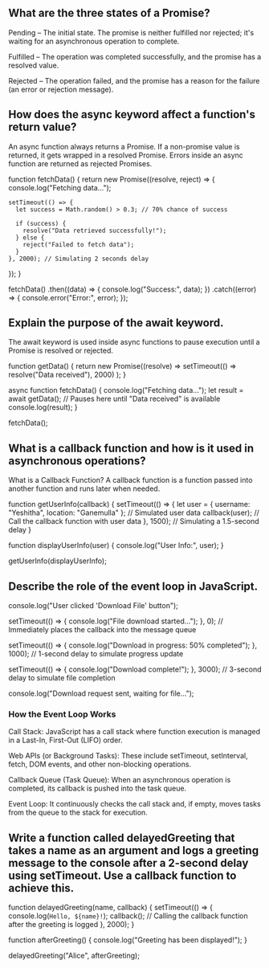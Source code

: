 ## What are the three states of a Promise?

Pending –
The initial state. The promise is neither fulfilled nor rejected; it's waiting for an asynchronous operation to complete.

Fulfilled –
The operation was completed successfully, and the promise has a resolved value.

Rejected –
The operation failed, and the promise has a reason for the failure (an error or rejection message).

## How does the async keyword affect a function's return value?

An async function always returns a Promise.
If a non-promise value is returned, it gets wrapped in a resolved Promise.
Errors inside an async function are returned as rejected Promises.

function fetchData() {
return new Promise((resolve, reject) => {
console.log("Fetching data...");

    setTimeout(() => {
      let success = Math.random() > 0.3; // 70% chance of success

      if (success) {
        resolve("Data retrieved successfully!");
      } else {
        reject("Failed to fetch data");
      }
    }, 2000); // Simulating 2 seconds delay

});
}

fetchData()
.then((data) => {
console.log("Success:", data);
})
.catch((error) => {
console.error("Error:", error);
});

## Explain the purpose of the await keyword.

The await keyword is used inside async functions to pause execution until a Promise is resolved or rejected.

function getData() {
return new Promise((resolve) =>
setTimeout(() => resolve("Data received"), 2000)
);
}

async function fetchData() {
console.log("Fetching data...");
let result = await getData(); // Pauses here until "Data received" is available
console.log(result);
}

fetchData();

## What is a callback function and how is it used in asynchronous operations?

What is a Callback Function?
A callback function is a function passed into another function and runs later when needed.

function getUserInfo(callback) {
setTimeout(() => {
let user = { username: "Yeshitha", location: "Ganemulla" }; // Simulated user data
callback(user); // Call the callback function with user data
}, 1500); // Simulating a 1.5-second delay
}

function displayUserInfo(user) {
console.log("User Info:", user);
}

getUserInfo(displayUserInfo);

## Describe the role of the event loop in JavaScript.

console.log("User clicked 'Download File' button");

setTimeout(() => {
console.log("File download started...");
}, 0); // Immediately places the callback into the message queue

setTimeout(() => {
console.log("Download in progress: 50% completed");
}, 1000); // 1-second delay to simulate progress update

setTimeout(() => {
console.log("Download complete!");
}, 3000); // 3-second delay to simulate file completion

console.log("Download request sent, waiting for file...");

### How the Event Loop Works

Call Stack: JavaScript has a call stack where function execution is managed in a Last-In, First-Out (LIFO) order.

Web APIs (or Background Tasks): These include setTimeout, setInterval, fetch, DOM events, and other non-blocking operations.

Callback Queue (Task Queue): When an asynchronous operation is completed, its callback is pushed into the task queue.

Event Loop: It continuously checks the call stack and, if empty, moves tasks from the queue to the stack for execution.

## Write a function called delayedGreeting that takes a name as an argument and logs a greeting message to the console after a 2-second delay using setTimeout. Use a callback function to achieve this.

function delayedGreeting(name, callback) {
setTimeout(() => {
console.log(`Hello, ${name}!`);
callback(); // Calling the callback function after the greeting is logged
}, 2000);
}

function afterGreeting() {
console.log("Greeting has been displayed!");
}

delayedGreeting("Alice", afterGreeting);
